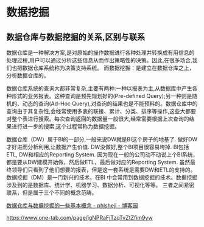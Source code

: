 # 数据挖掘

## 数据仓库与数据挖掘的关系,区别与联系

数据仓库是一种解决方案,是对原始的操作数据进行各种处理并转换成有用信息的处理过程,用户可以通过分析这些信息从而作出策略性的决策。因此,在很多场合,我们也把数据仓库系统称为决策支持系统。
而数据挖掘：是建立在数据仓库之上，分析数据仓库的。

数据仓库系统的查询大都非常复杂,主要有两种:一种以报表为主,从数据库中产生各种形式的业务报表。这种查询是预先规划好的(Pre-defined Query);另一种则是随机的、动态的查询(Ad-Hoc Query),对查询的结果也是不能预料的。数据仓库中的查询由于其复杂性,会经常使用多表的联接、累计、分类、排序等操作,这些大都要对整个表进行搜索。每次查询返回的数据量一般很大,经常需要根据上次查询的结果进行进一步的搜索,这个过程常称为数据挖掘。

数据仓库（DW）属于BI的一部分,一般来说DW就是BI这个房子的地基了. 做好DW才好进而分析利用,让数据产生价值. DW没做好,整个BI项目很容易垮掉. 
BI包括ETL, DW和相应的Reporting System. 因为现在一般的公司动不动说上个BI系统，都是要从DW建模开始做，然后做ETL，最后做对应的Reporting System. 虽然最终领导们只看到了他们想要的报表，但是这一套系统是需要DW和ETL的支持的。
数据挖掘（DM）是一门新兴的技术，在BI 中会常用到数据挖掘的技术。数据挖掘涉及到的是数据库、统计学、机器学习、数据分析、可视化等等。
三者之间紧密联系，但是属于三个不同的概念范畴。

[数据仓库与数据挖掘的一些基本概念 - phlsheji - 博客园](https://www.cnblogs.com/bhlsheji/p/4079730.html)

https://www.one-tab.com/page/jgNPRaFjTzqTvZtZfim9yw